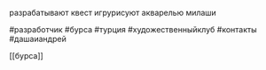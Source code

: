 разрабатывают квест игрурисуют акварелью
милаши

#разработчик #бурса #турция #художественныйклуб #контакты 
#дашаиандрей

[[бурса]]